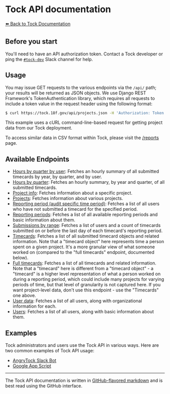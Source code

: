 # Tock API documentation

[:arrow_left: Back to Tock Documentation](../docs)


## Before you start
You'll need to have an API authorization token. Contact a Tock developer 
or ping the [`#tock-dev`](https://gsa-tts.slack.com/messages/tock-dev/) Slack channel for help.


## Usage
You may issue GET requests to the various endpoints via the `/api/` path; 
your results will be returned as JSON objects. 
We use Django REST Framework's TokenAuthentication library, 
which requires all requests to include a token value in the request header using the following format:

```sh
$ curl https://tock.18f.gov/api/projects.json -H 'Authorization: Token randomalphanumericstringed854b18ba024327'
```
This example uses a cURL command-line-based request for getting project data from our Tock deployment.

To access similar data in CSV format within Tock, please visit the
[/reports](https://tock.18f.gov/reports) page.


## Available Endpoints

- [Hours by quarter by user](hours-by-quarter-by-user.md): Fetches an hourly summary of all submitted timecards by year, by quarter, and by user.
- [Hours by quarter](hours-by-quarter.md): Fetches an hourly summary, by year and quarter, of all submitted timecards.
- [Project info](project-info.md): Fetches information about a specific project.
- [Projects](projects.md): Fetches information about various projects.
- [Reporting period (audit specific time period)](reporting-period-audit-specific.md): Fetches a list of all users who have not submitted a timecard for the specified period.
- [Reporting periods](reporting-period-audit.md): Fetches a list of all available reporting periods and basic information about them.
- [Submissions by range](submissions.md): Fetches a list of users and a count of timecards submitted on or before the last day of each timecard's reporting period.
- [Timecards](timecards.md): Fetches a list of all submitted timecard objects and related information. Note that a "timecard object" here represents time a person spent on a given project. It's a more granular view of what someone worked on (compared to the "full timecards" endpoint, documented below).
- [Full timecards](full-timecards.md): Fetches a list of all timecards and related information. Note that a "timecard" here is different from a "timecard object" - a "timecard" is a higher level representation of what a person worked on during a reporting period, which could include many projects for varying periods of time, but that level of granularity is not captured here. If you want project-level data, don't use this endpoint - use the "Timecards" one above.
- [User data](user-data.md): Fetches a list of all users, along with organizational information for each.
- [Users](users.md): Fetches a list of all users, along with basic information about them.


## Examples 

Tock administrators and users use the Tock API in various ways.
Here are two common examples of Tock API usage:

- [AngryTock Slack Bot](https://github.com/18F/angrytock)
- [Google App Script](https://github.com/18F/tock-gas-ts)

--------

The Tock API documentation is written in
[GitHub-flavored markdown][gh-md] and is best read using the GitHub interface.

[gh-md]: https://guides.github.com/features/mastering-markdown/#GitHub-flavored-markdown
